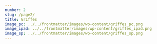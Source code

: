 ```yaml
---
number: 2
slug: /page2/
title: Griffes
image_pc: ../../frontmatter/images/wp-content/griffes_pc.png
image_ipad: ../../frontmatter/images/wp-content/griffes_ipad.png
image_sp: ../../frontmatter/images/wp-content/griffes_sp.png
---
```


